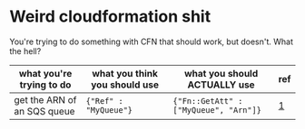 # Weird cloudformation shit

You're trying to do something with CFN that should work, but doesn't. What the hell?

what you're trying to do | what you think you should use | what you should ACTUALLY use | ref
--- | --- | --- | ---
get the ARN of an SQS queue | `{"Ref" : "MyQueue"}` | `{"Fn::GetAtt" : ["MyQueue", "Arn"]}` | [1](https://docs.aws.amazon.com/AWSCloudFormation/latest/UserGuide/aws-properties-sqs-queues.html#aws-properties-sqs-queues-return-values)
